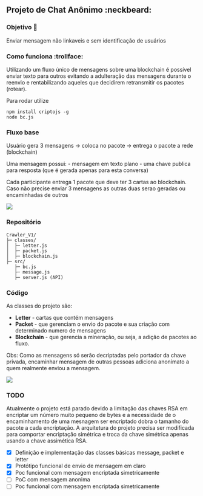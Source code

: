 ## Projeto de Chat Anônimo :neckbeard:

### Objetivo :speech_balloon:
  Enviar mensagem não linkaveis e sem identificação de usuários
  
### Como funciona :trollface:
Utilizando um fluxo único de mensagens sobre uma blockchain é possível enviar texto para outros evitando a adulteração das mensagens durante o reenvio e rentabilizando aqueles que decidirem retransmitir os pacotes (rotear).

Para rodar utilize
```
npm install criptojs -g
node bc.js
```
### Fluxo base
Usuário gera 3 mensagens -> coloca no pacote -> entrega o pacote a rede (blockchain)

  Uma mensagem possui:
    - mensagem em texto plano
    - uma chave publica para resposta (que é gerada apenas para esta conversa)

  Cada participante entrega 1 pacote que deve ter 3 cartas ao blockchain.
  Caso não precise enviar 3 mensagens as outras duas serao geradas ou encaminhadas de outros

![](https://img.icons8.com/bubbles/2x/workflow.png)
### Repositório
```
Crawler_V1/
├─ classes/
│  ├─ letter.js
│  ├─ packet.js
│  ├─ blockchain.js
├─ src/
   ├─ bc.js
   ├─ message.js
   ├─ server.js (API)
```

### Código
  As classes do projeto são:
  - **Letter** - cartas que contém mensagens
  - **Packet** - que gerenciam o envio do pacote e sua criação com determinado numero de mensagens
  - **Blockchain** - que gerencia a mineração, ou seja, a adição de pacotes ao fluxo.

Obs: Como as mensagens só serão decriptadas pelo portador da chave privada, encaminhar mensagem de outras pessoas adiciona anonimato a quem realmente enviou a mensagem.

![](https://img.icons8.com/clouds/2x/todo-list.png)

### TODO
Atualmente o projeto está parado devido a limitação das chaves RSA em encriptar um número muito pequeno de bytes e a necessidade de o encaminhamento de uma mesnagem ser encriptado dobra o tamanho do pacote a cada encriptação. A arquitetura do projeto precisa ser modificada para comportar encriptação simétrica e troca da chave simétrica apenas usando a chave assimética RSA.
- [x] Definição e implementação das classes básicas message, packet e letter
- [x] Protótipo funcional de envio de mensagem em claro
- [x] Poc funcional com mensagem encriptada simetricamente
- [ ] PoC com mensagem anonima
- [ ] Poc funcional com mensagem encriptada simetricamente
